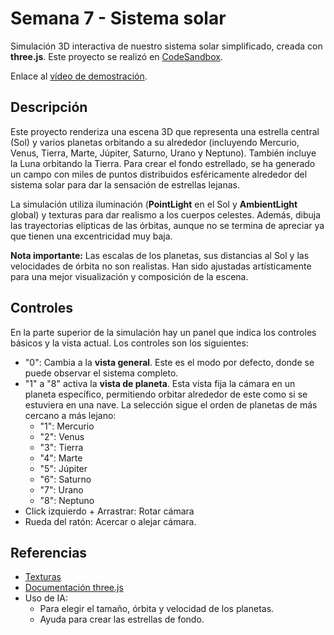 # Semana 7 - Sistema solar
Simulación 3D interactiva de nuestro sistema solar simplificado, creada con **three.js**. Este proyecto se realizó en [CodeSandbox](https://codesandbox.io/p/sandbox/ig2526-s7-entrega-jm3klw).

Enlace al [vídeo de demostración](https://youtu.be/tnRteZtXArU).

## Descripción
Este proyecto renderiza una escena 3D que representa una estrella central (Sol) y varios planetas orbitando a su alrededor (incluyendo Mercurio, Venus, Tierra, Marte, Júpiter, Saturno, Urano y Neptuno). También incluye la Luna orbitando la Tierra. Para crear el fondo estrellado, se ha generado un campo con miles de puntos distribuidos esféricamente alrededor del sistema solar para dar la sensación de estrellas lejanas.

La simulación utiliza iluminación (**PointLight** en el Sol y **AmbientLight** global) y texturas para dar realismo a los cuerpos celestes. Además, dibuja las trayectorias elípticas de las órbitas, aunque no se termina de apreciar ya que tienen una excentricidad muy baja.

**Nota importante:** Las escalas de los planetas, sus distancias al Sol y las velocidades de órbita no son realistas. Han sido ajustadas artísticamente para una mejor visualización y composición de la escena.

## Controles
En la parte superior de la simulación hay un panel que indica los controles básicos y la vista actual. Los controles son los siguientes:
- "0": Cambia a la **vista general**. Este es el modo por defecto, donde se puede observar el sistema completo.
- "1" a "8" activa la **vista de planeta**. Esta vista fija la cámara en un planeta específico, permitiendo orbitar alrededor de este como si se estuviera en una nave. La selección sigue el orden de planetas de más cercano a más lejano:
  - "1": Mercurio
  - "2": Venus
  - "3": Tierra
  - "4": Marte
  - "5": Júpiter
  - "6": Saturno
  - "7": Urano
  - "8": Neptuno
- Click izquierdo + Arrastrar: Rotar cámara
- Rueda del ratón: Acercar o alejar cámara.

## Referencias
- [Texturas](https://planetpixelemporium.com/earth.html)
- [Documentación three.js](https://threejs.org/manual/#en/creating-a-scene)
- Uso de IA:
    - Para elegir el tamaño, órbita y velocidad de los planetas.
    - Ayuda para crear las estrellas de fondo.